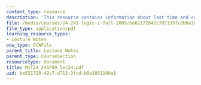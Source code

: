```yaml
---
content_type: resource
description: 'This resource contains information about last time and completeness. '
file: /media/courses/24-241-logic-i-fall-2009/be62172042c7d7133fcdb0a1051160a1_MIT24_241F09_lec24.pdf
file_type: application/pdf
learning_resource_types:
- Lecture Notes
ocw_type: OCWFile
parent_title: Lecture Notes
parent_type: CourseSection
resourcetype: Document
title: MIT24_241F09_lec24.pdf
uid: be621720-42c7-d713-3fcd-b0a1051160a1
---
```


